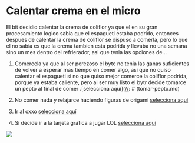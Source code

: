[//]: # (Por: Martin Vega)

# Calentar crema en el micro

[//]: # (agregar la historia, para ir a: )

El bit decidio calentar la crema de coliflor ya que el en su gran procesamiento logico sabia que el espagueti estaba podrido, entonces despues de calentar la crema de coliflor se dispuso a comerla, pero lo que el no sabia es que la crema tambien esta podrida y llevaba no una semana sino un mes dentro del refrierador, asi que tenia las opciones de...


[//]: # (tomar-pepto.md)
[//]: # (hacer-origami.md)
[//]: # (ir-al-oxxo.md)

1. Comercela ya que al ser perezoso el byte no tenia las ganas suficientes de volver a esperar mas tiempo en comer algo, asi que no quiso calentar el espagueti si no que quiso mejor comerce la coliflor podrida, porque ya estaba caliente, pero al ser muy listo el bytr decide tomarce un pepto al final de comer .[selecciona aquí]([//]: # (tomar-pepto.md)

2. No comer nada y relajarce haciendo figuras de origami [selecciona aquí](comer-espagueti-podrido.md)

3. Ir al oxxo  [selecciona aquí](jugar-lol.md)

3. Si decide ir a la tarjeta gráfica a jugar LOL [selecciona aquí](jugar-lol.md)


![](bitecito.png)




